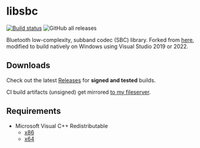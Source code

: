 # libsbc

[![Build status](https://ci.appveyor.com/api/projects/status/sapfrvg7um7uqwt3?svg=true)](https://ci.appveyor.com/project/nefarius/libsbc) ![GitHub all releases](https://img.shields.io/github/downloads/nefarius/libsbc/total)

Bluetooth low-complexity, subband codec (SBC) library. Forked from [here](https://git.kernel.org/pub/scm/bluetooth/sbc.git), modified to build natively on Windows using Visual Studio 2019 or 2022.

## Downloads

Check out the latest [Releases](../../releases) for **signed and tested** builds.

CI build artifacts (unsigned) get mirrored [to my fileserver](https://buildbot.nefarius.at/builds/libsbc/latest/).

## Requirements

- Microsoft Visual C++ Redistributable
  - [x86](https://aka.ms/vs/17/release/vc_redist.x86.exe)
  - [x64](https://aka.ms/vs/17/release/vc_redist.x64.exe)
